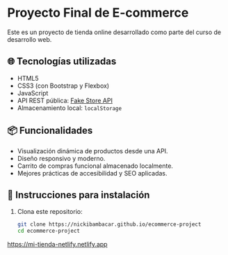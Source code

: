 # Proyecto Final de E-commerce

Este es un proyecto de tienda online desarrollado como parte del curso de desarrollo web.

## 🌐 Tecnologías utilizadas

- HTML5
- CSS3 (con Bootstrap y Flexbox)
- JavaScript
- API REST pública: [Fake Store API](https://fakestoreapi.com)
- Almacenamiento local: `localStorage`

## 📦 Funcionalidades

- Visualización dinámica de productos desde una API.
- Diseño responsivo y moderno.
- Carrito de compras funcional almacenado localmente.
- Mejores prácticas de accesibilidad y SEO aplicadas.

## 🚀 Instrucciones para instalación

1. Clona este repositorio:
   ```bash
   git clone https://nickibambacar.github.io/ecommerce-project
   cd ecommerce-project

https://mi-tienda-netlify.netlify.app